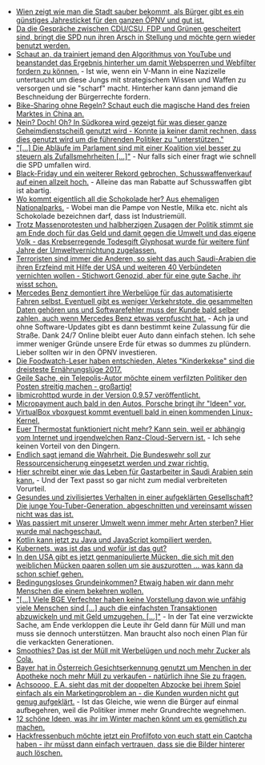 * [Wien zeigt wie man die Stadt sauber bekommt, als Bürger gibt es ein günstiges Jahresticket für den ganzen ÖPNV und gut ist.](https://www.heise.de/forum/heise-online/News-Kommentare/Zwischen-Fahrverboten-und-nachhaltiger-Mobilitaet-Staedte-verlieren-in-der-Dieselkrise-die-Geduld/Die-Wiener-Stadtregierung/posting-31430685/show/)
* [Da die Gespräche zwischen CDU/CSU, FDP und Grünen gescheitert sind, bringt die SPD nun ihren Arsch in Stellung und möchte gern wieder benutzt werden.](http://www.neopresse.com/politik/dach/spd-kurz-vor-der-groko-noch-einmal-schnell-links-blinken/)
* [Schaut an, da trainiert jemand den Algorithmus von YouTube und beanstandet das Ergebnis hinterher um damit Websperren und Webfilter fordern zu können.](https://www.heise.de/newsticker/meldung/YouTube-Autovervollstaendigung-macht-verstoerende-Suchvorschlaege-3901812.html) - Ist wie, wenn ein V-Mann in eine Nazizelle untertaucht um diese Jungs mit strategischem Wissen und Waffen zu versorgen und sie "scharf" macht. Hinterher kann dann jemand die Beschneidung der Bürgerrechte fordern.
* [Bike-Sharing ohne Regeln? Schaut euch die magische Hand des freien Marktes in China an.](https://blog.fefe.de/?ts=a4e50872)
* [Nein? Doch! Oh? In Südkorea wird gezeigt für was dieser ganze Geheimdienstscheiß genutzt wird - Konnte ja keiner damit rechnen, dass dies genutzt wird um die führenden Politiker zu "unterstützen."](https://blog.fefe.de/?ts=a4e5091a)
* ["[...] Die Abläufe im Parlament sind mit einer Koalition viel besser zu steuern als Zufallsmehrheiten [...]"](https://blog.fefe.de/?ts=a4e50a6f) - Nur falls sich einer fragt wie schnell die SPD umfallen wird.
* [Black-Friday und ein weiterer Rekord gebrochen, Schusswaffenverkauf auf einen allzeit hoch.](https://www.washingtonpost.com/news/post-nation/wp/2017/11/26/guns-were-black-friday-must-haves-going-by-the-fbis-record-203086-background-check-requests/) - Alleine das man Rabatte auf Schusswaffen gibt ist abartig.
* [Wo kommt eigentlich all die Schokolade her? Aus ehemaligen Nationalparks.](https://netzfrauen.org/2017/11/27/53911/) - Wobei man die Pampe von Nestle, Milka etc. nicht als Schokolade bezeichnen darf, dass ist Industriemüll.
* [Trotz Massenprotesten und halbherzigen Zusagen der Politik stimmt sie am Ende doch für das Geld und damit gegen die Umwelt und das eigene Volk - das Krebserregende Todesgift Glyphosat wurde für weitere fünf Jahre der Umweltvernichtung zugelassen.](http://www.sonnenseite.com/de/politik/glyphosat-zulassung-zustimmung-der-bundesregierung-ist-schlag-ins-gesicht-von-verbrauchern-und-umwelt.html)
* [Terroristen sind immer die Anderen, so sieht das auch Saudi-Arabien die ihren Erzfeind mit Hilfe der USA und weiteren 40 Verbündeten vernichten wollen - Stichwort Genozid, aber für eine gute Sache, ihr wisst schon.](https://www.heise.de/tp/features/Die-saudische-Allianz-muslimischer-Staaten-gegen-Terrorismus-und-den-Iran-3902871.html)
* [Mercedes Benz demontiert ihre Werbelüge für das automatisierte Fahren selbst. Eventuell gibt es weniger Verkehrstote, die gesammelten Daten gehören uns und Softwarefehler muss der Kunde bald selber zahlen, auch wenn Mercedes Benz etwas verpfuscht hat.](https://www.heise.de/newsticker/meldung/Automatisiertes-Fahren-Verkehrstote-wird-es-immer-geben-3902934.html) - Ach ja und ohne Software-Updates gibt es dann bestimmt keine Zulassung für die Straße. Dank 24/7 Online bleibt euer Auto dann einfach stehen. Ich sehe immer weniger Gründe unsere Erde für etwas so dummes zu plündern. Lieber sollten wir in den ÖPNV investieren.
* [Die Foodwatch-Leser haben entschieden, Aletes "Kinderkekse" sind die dreisteste Ernährungslüge 2017.](https://www.foodwatch.org/de/informieren/werbeluegen/aktuelle-nachrichten/alete-erhaelt-goldenen-windbeutel/)
* [Geile Sache, ein Telepolis-Autor möchte einem verfilzten Politiker den Posten streitig machen - großartig!](https://www.heise.de/tp/features/Bewerbung-als-Entfilzung-3902879.html)
* [libmicrohttpd wurde in der Version 0.9.57 veröffentlicht.](https://www.phoronix.com/scan.php?page=news_item&px=GNU-libmicrohttpd-0.9.57)
* [Micropayment auch bald in den Autos, Porsche bringt ihr "Ideen" vor.](https://www.golem.de/news/finanzvorstand-porsche-will-auto-funktionen-gegen-geld-entsperren-1711-131358.html)
* [VirtualBox vboxguest kommt eventuell bald in einen kommenden Linux-Kernel.](https://www.pro-linux.de/news/1/25377/virtualbox-weitere-treiber-im-standardkernel.html)
* [Euer Thermostat funktioniert nicht mehr? Kann sein, weil er abhängig vom Internet und irgendwelchen Ranz-Cloud-Servern ist.](https://www.heise.de/newsticker/meldung/Serverausfall-bei-Homematic-IP-3903589.html) - Ich sehe keinen Vorteil von den Dingern.
* [Endlich sagt jemand die Wahrheit. Die Bundeswehr soll zur Ressourcensicherung eingesetzt werden und zwar richtig.](https://www.heise.de/tp/features/Bundeswehreinsaetze-zur-Rohstoffsicherung-fuer-E-Mobilbatterien-3903297.html)
* [Hier schreibt einer wie das Leben für Gastarbeiter in Saudi Arabien sein kann.](https://blog.fefe.de/?ts=a4e3788d) - Und der Text passt so gar nicht zum medial verbreiteten Vorurteil.
* [Gesundes und zivilisiertes Verhalten in einer aufgeklärten Gesellschaft? Die junge You-Tuber-Generation, abgeschnitten und vereinsamt wissen nicht was das ist.](https://blog.fefe.de/?ts=a4e3117e)
* [Was passiert mit unserer Umwelt wenn immer mehr Arten sterben? Hier wurde mal nachgeschaut.](http://www.sonnenseite.com/de/wissenschaft/artenverlust-zerstoert-oekosysteme.html)
* [Kotlin kann jetzt zu Java und JavaScript kompiliert werden.](https://www.heise.de/developer/meldung/Programmiersprachen-Kotlin-1-2-vollzieht-den-Spagat-zwischen-JVM-und-JavaScript-3903616.html)
* [Kubernets, was ist das und wofür ist das gut?](https://opensource.com/article/17/11/kubernetes-lightning-talk)
* [In den USA gibt es jetzt genmanipulierte Mücken, die sich mit den weiblichen Mücken paaren sollen um sie auszurotten ... was kann da schon schief gehen.](http://www.neopresse.com/umwelt/usa-genmanipulierte-moskitos-koennen-ab-sofort-in-20-bundesstaaten-ausgesetzt-werden-ein-wichtiger-sieg-fuer-die-gmo-lobby/)
* [Bedingungsloses Grundeinkommen? Etwaig haben wir dann mehr Menschen die einem bekehren wollen.](https://blog.fefe.de/?ts=a4e0bc46)
* ["[...] Viele BGE Verfechter haben keine Vorstellung davon wie unfähig viele Menschen sind [...] auch die einfachsten Transaktionen abzuwickeln und mit Geld umzugehen. [...]"](https://blog.fefe.de/?ts=a4e04b18) - In der Tat eine verzwickte Sache, am Ende verkloppen die Leute ihr Geld dann für Müll und man muss sie dennoch unterstützen. Man braucht also noch einen Plan für die verkackten Generationen.
* [Smoothies? Das ist der Müll mit Werbelügen und noch mehr Zucker als Cola.](https://netzfrauen.org/2017/11/29/health-food/)
* [Bayer hat in Österreich Gesichtserkennung genutzt um Menchen in der Apotheke noch mehr Müll zu verkaufen - natürlich ihne Sie zu fragen.](https://www.heise.de/tp/features/Bayer-beendet-Gesichtsscans-in-oesterreichischen-Apotheken-3904255.html)
* [Achsoooo, E.A. sieht das mit der doppelten Abzocke bei ihrem Spiel einfach als ein Marketingproblem an - die Kunden wurden nicht gut genug aufgeklärt.](https://www.heise.de/newsticker/meldung/EA-Finanzchef-zu-Battlefront-2-Mikrotransaktionen-Problem-war-Pay-to-Win-Wahrnehmung-der-Spieler-3904448.html) - Ist das Gleiche, wie wenn die Bürger auf einmal aufbegehren, weil die Politiker immer mehr Grundrechte wegnehmen.
* [12 schöne Ideen, was ihr im Winter machen könnt um es gemütlich zu machen.](https://www.smarticular.net/angenehm-durch-den-winter-gemuetlich-warm-stimmungsvoll/)
* [Hackfressenbuch möchte jetzt ein Profilfoto von euch statt ein Captcha haben - ihr müsst dann einfach vertrauen, dass sie die Bilder hinterer auch löschen.](https://blog.fefe.de/?ts=a4e02c43)
